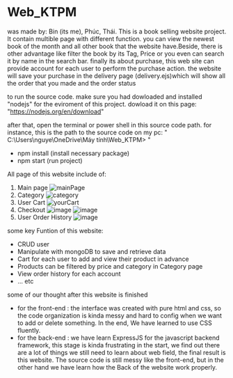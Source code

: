 # Web_KTPM
was made by: Bin (its me), Phúc, Thái.
This is a book selling website project. It contain multible page with different function. you can view the newest book of the month and all other book that the website have.Beside, there is other advantage like filter the book by its Tag, Price or you even can search it by name in the search bar. finally its about purchase, this web site can provide account for each user to perform the purchase action. the website will save your purchase in the delivery page (delivery.ejs)which will show all the order that you made and the order status  

to run the source code. make sure you had dowloaded and installed "nodejs" for the eviroment of this project. dowload it on this page: "https://nodejs.org/en/download"

after that, open the terminal or power shell in this source code path.
for instance, this is the path to the source code on my pc: " C:\Users\nguye\OneDrive\Máy tính\Web_KTPM> "
- npm install (install necessary package)
- npm start (run project)

All page of this website include of:

1. Main page
   ![mainPage](https://github.com/user-attachments/assets/3777af5b-6f80-4683-b5d2-936935405454)
2. Category
   ![category](https://github.com/user-attachments/assets/1a9a7501-f188-49e1-9400-b0e289d9cb81)
3. User Cart
  ![yourCart](https://github.com/user-attachments/assets/aaa074eb-dc12-4b8d-9be6-25f9990c1e0e)
4. Checkout
   ![image](https://github.com/user-attachments/assets/96d4e256-a91a-44a4-8789-67248429b16d)
   ![image](https://github.com/user-attachments/assets/aef85d31-0388-4aa8-835d-9f9fc51125c6)
5. User Order History
   ![image](https://github.com/user-attachments/assets/1969df3b-fc43-460d-9da7-f64637a41167)

some key Funtion of this website:
- CRUD user
- Manipulate with mongoDB to save and retrieve data
- Cart for each user to add and view their product in advance
- Products can be filtered by price and category in Category page
- View order history for each account
- ... etc

some of our thought after this website is finished
- for the front-end : the interface was created with pure html and css, so the code organization is kinda messy and hard to config when we want to add or delete something. In the end, We have learned to use CSS fluently.
- for the back-end  : we have learn ExpressJS for the javascript backend framework, this stage is kinda frustrating in the start,  we find out there are a lot of things we still need to learn about web field, the final result is this website. The source code is still messy like the front-end, but in the other hand we have learn how the Back of the website work properly.
